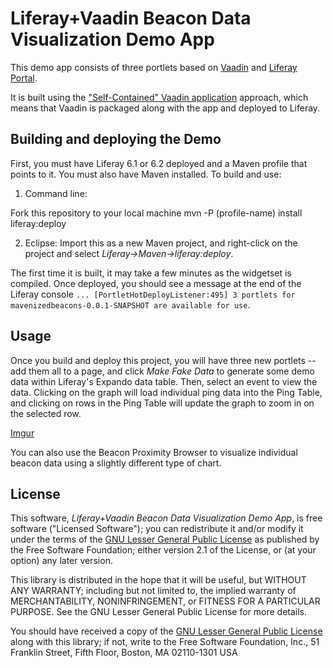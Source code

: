 # Liferay+Vaadin Beacon Data Visualization Demo App

This demo app consists of three portlets based on [Vaadin](http://vaadin.com)
and [Liferay
Portal](http://www.liferay.com/community/liferay-projects/liferay-portal).

It is built using the ["Self-Contained" Vaadin application](https://www.liferay.com/web/matti/blog/-/blogs/using-self-contained-approach-to-package-vaadin-portlets) approach, which means that Vaadin is packaged along with the app and deployed to Liferay.

## Building and deploying the Demo

First, you must have Liferay 6.1 or 6.2 deployed and a Maven profile that points to it.
You must also have Maven installed. To build and use:

1. Command line:

Fork this repository to your local machine
mvn -P (profile-name) install liferay:deploy

2. Eclipse:
Import this as a new Maven project, and right-click on the project and select *Liferay->Maven->liferay:deploy*.

The first time it is built, it may take a few minutes as the widgetset is compiled. Once deployed, you should see
a message at the end of the Liferay console `... [PortletHotDeployListener:495] 3 portlets for mavenizedbeacons-0.0.1-SNAPSHOT are available for use`. 


## Usage

Once you build and deploy this project, you will have three new portlets -- add them all to a page, and click *Make Fake Data* to generate some demo data within Liferay's Expando data table. Then, select an event to view the data. Clicking on the graph will load individual ping data into the Ping Table, and clicking on rows in the Ping Table will update the graph to zoom in on the selected row.

[Imgur](http://i.imgur.com/uYZaToK.png)

You can also use the Beacon Proximity Browser to visualize individual beacon data using a slightly different type of chart.

## License

This software, *Liferay+Vaadin Beacon Data Visualization Demo App*, is free software ("Licensed
Software"); you can redistribute it and/or modify it under the terms of the [GNU
Lesser General Public License](http://www.gnu.org/licenses/lgpl-2.1.html) as
published by the Free Software Foundation; either version 2.1 of the License, or
(at your option) any later version.

This library is distributed in the hope that it will be useful, but WITHOUT ANY
WARRANTY; including but not limited to, the implied warranty of MERCHANTABILITY,
NONINFRINGEMENT, or FITNESS FOR A PARTICULAR PURPOSE. See the GNU Lesser General
Public License for more details.

You should have received a copy of the [GNU Lesser General Public
License](http://www.gnu.org/licenses/lgpl-2.1.html) along with this library; if
not, write to the Free Software Foundation, Inc., 51 Franklin Street, Fifth
Floor, Boston, MA 02110-1301 USA